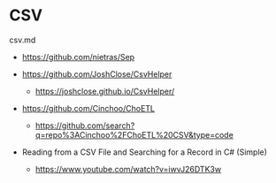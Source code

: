 # CSV

csv.md

*   https://github.com/nietras/Sep

*   https://github.com/JoshClose/CsvHelper

    *   https://joshclose.github.io/CsvHelper/

*   https://github.com/Cinchoo/ChoETL

    *   https://github.com/search?q=repo%3ACinchoo%2FChoETL%20CSV&type=code

*   Reading from a CSV File and Searching for a Record in C# (Simple)

    *   https://www.youtube.com/watch?v=iwvJ26DTK3w
